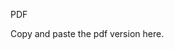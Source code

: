 <!-- ---
layout: page
title: cv
permalink: /cv/
--- -->

PDF

Copy and paste the pdf version here.

